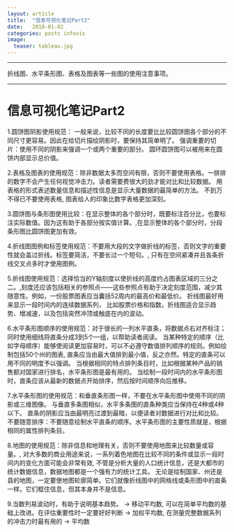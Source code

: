 ```yaml
---
layout: article
title:  "信息可视化笔记Part2"
date:   2018-01-02
categories: posts infovis
image:
  teaser: tableau.jpg
---
```

---
折线图、水平条形图、表格及图表等一些图的使用注意事项。

--------
# 信息可视化笔记Part2
1.圆饼图阴影使用规范： 一般来说，比较不同的长度要比比较圆饼图各个部分的不同尺寸更容易。因此在给切片描绘阴影时，要保持其简单明了。 强调重要的切片：使用不同的阴影来强调一个或两个重要的部分。 圆环圆饼图可以被用来在圆饼内部显示总价值。

2.表格及图表的使用规范：除非数据太多而空间有限，否则不要使用表格。一排排的数字不会产生任何视觉冲击力。读者需要费很大的劲才能对比和比较数据。 用表格的形式表述数量信息和描述性信息是显示大量数据的最简单的方法。 不到万不得已不要使用表格, 图表给人的印象比数字表格更加深刻。

3.圆饼图与条形图使用比较：在显示整体的各个部分时，既要标注百分比，也要标注实际数值。因为这有助于各部分按实值计算。,在显示整体的各个部分时，分段条形图比圆饼图更加有效。

4.折线图图例和标签使用规范：不要用大段的文字做折线的标签，否则文字的重要性就会盖过折线。标签要简洁，不要长过一个短句。, 只有在空间紧凑并且各条折线交叉点多时才使用图例。

5.折线图使用规范：选择恰当的Y轴刻度以使折线的高度约占图表区域的三分之二。,刻度还应该包括相关的参照点——这些参照点有助于决定刻度范围，减少其随意性。例如，一份股票图表应当囊括52周内的最高价和最低价。 折线图最好用来显示一段时间内的连续数据系列， 比如股票价格和指数。折线图适合显示趋势、增减速，以及包括突然冲顶或触底在内的波动。

6.水平条形图顺序的使用规范：对于很长的一列水平直条，将数据点右对齐标注；同时使用细线将直条分成3到5个一组，以帮助读者阅读。 当某种特定的顺序（比如字母顺序）能够使阅读更加容易时，可以不必遵守数值排列顺序的规则。例如绘制包括50个州的图表, 直条应当由最大值排到最小值，反之亦然。特定的直条可以用不同的明度予以强调。 当根据相同的特点排列条目时，比如根据某种产品的销售额对国家进行排名，水平条形图是最有用的。 当绘制一段时间内的水平条形图时，直条应该从最新的数据点开始排序，然后按时间顺序向后推移。

7.水平条形图的使用规范：和垂直条形图一样，不要在水平条形图中使用不同的阴影或三维图像。 与垂直多条图相似，水平多条图的直条种类应当保持在4种或4种以下。 直条的阴影应当由最明亮过渡到最暗，以便读者对数据进行对比和比较。 不要随意排序：不要随意绘制水平直条的顺序。水平条形图的主要性质就是，根据相同的属性排列条目。

8.地图的使用规范：除非信息和地理有关，否则不要使用地图来比较数量或容量。, 对大多数的商业用途来说，一系列着色地图在比较不同的条件或显示一段时间内的变化方面可能会非常有效, 不管是分析大量的人口统计信息，还是大都市的统计数据信息，数据地图都是一个强有力的统计工具。 无论是绘制国家、州还是县的地图，一定要使地图轮廓简单。它们就像折线图中的网格线或条形图中的直条一样。它们框住信息，但其本身并不是信息。

9.当数列易波动时，有助于说明基本趋势。 → 移动平均数, 可以在简单平均数的基础上改进。在评估重要性时一定要好好判断 → 加权平均数, 在测量完整数据系列的冲击力时最有用的 → 平均数